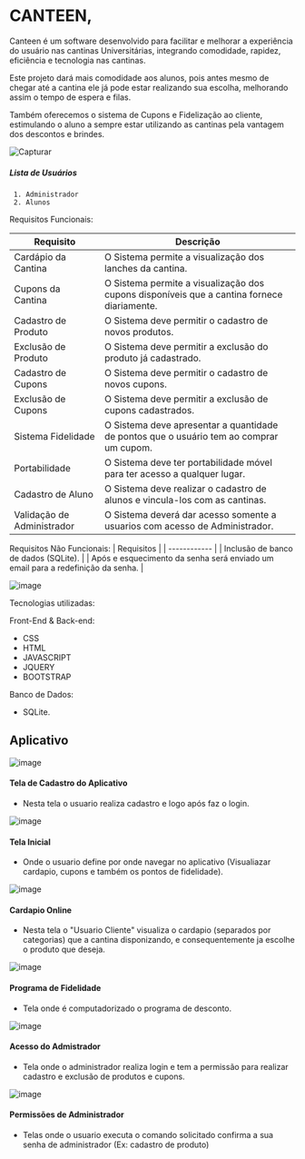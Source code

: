 # CANTEEN,

Canteen é um software desenvolvido para facilitar e melhorar a experiência do usuário nas cantinas Universitárias, integrando comodidade, rapidez, eficiência e tecnologia nas cantinas. 

Este projeto dará mais comodidade aos alunos, pois antes mesmo de chegar até a cantina ele já pode estar realizando sua escolha, melhorando assim o tempo de espera e filas.

Também oferecemos o sistema de Cupons e Fidelização ao cliente, estimulando o aluno a sempre estar utilizando as cantinas pela vantagem dos descontos e brindes. 



![Capturar](https://user-images.githubusercontent.com/73305767/120947565-4d003800-c716-11eb-924e-4903232847ca.PNG)

##### Lista de Usuários

	 1. Administrador
	 2. Alunos


Requisitos Funcionais:

| Requisito | Descrição |
| ------------ | ------------ |
| Cardápio da Cantina | O Sistema permite a visualização dos lanches da cantina. |
| Cupons da Cantina | O Sistema permite a visualização dos cupons disponíveis que a cantina fornece diariamente. |                   
| Cadastro de Produto | O Sistema deve permitir o cadastro de novos produtos. |
| Exclusão de Produto | O Sistema deve permitir a exclusão do produto já cadastrado. |
| Cadastro de Cupons | O Sistema deve permitir o cadastro de novos cupons. |
| Exclusão de Cupons | O Sistema deve permitir a exclusão de cupons cadastrados. |
| Sistema Fidelidade | O Sistema deve apresentar a quantidade de pontos que o usuário tem ao comprar um cupom. |
| Portabilidade | O Sistema deve ter portabilidade móvel para ter acesso a qualquer lugar. |
| Cadastro de Aluno | O Sistema deve realizar o cadastro de alunos e vincula-los com as cantinas. |
| Validação de Administrador | O Sistema deverá dar acesso somente a usuarios com acesso de Administrador. |

Requisitos Não Funcionais:
| Requisitos |
| ------------ |
| Inclusão de banco de dados (SQLite). |
| Após e esquecimento da senha será enviado um email para a redefinição da senha. |


![image](https://user-images.githubusercontent.com/73305767/121069652-1b35b280-c7a4-11eb-9422-b5216edc10ac.png)


Tecnologias utilizadas:

Front-End & Back-end:
- CSS
- HTML
- JAVASCRIPT
- JQUERY
- BOOTSTRAP

Banco de Dados:
- SQLite.

## Aplicativo


![image](https://user-images.githubusercontent.com/49460098/122841033-ae590700-d2d1-11eb-83a0-b43bfe3036bc.png)

#### Tela de Cadastro do Aplicativo
- Nesta tela o usuario realiza cadastro e logo após faz o login.



![image](https://user-images.githubusercontent.com/49460098/122841913-b06f9580-d2d2-11eb-94d7-cb6a67c7ed76.png)

#### Tela Inicial
- Onde o usuario define por onde navegar no aplicativo (Visualiazar cardapio, cupons e também os pontos de fidelidade).



![image](https://user-images.githubusercontent.com/49460098/122842484-de090e80-d2d3-11eb-8694-dd072b837f9e.png)

#### Cardapio Online
- Nesta tela o "Usuario Cliente" visualiza o cardapio (separados por categorias) que a cantina disponizando, e consequentemente ja escolhe o produto que deseja.


![image](https://user-images.githubusercontent.com/49460098/122843130-1bba6700-d2d5-11eb-8500-15f681a77196.png)

#### Programa de Fidelidade
- Tela onde é computadorizado o programa de desconto.

![image](https://user-images.githubusercontent.com/49460098/122843483-ee21ed80-d2d5-11eb-9157-c66886dd0270.png)

#### Acesso do Admistrador
- Tela onde o administrador realiza login e tem a permissão para realizar cadastro e exclusão de produtos e cupons.

![image](https://user-images.githubusercontent.com/49460098/122844512-33471f00-d2d8-11eb-9608-c8b214ff7e18.png)

#### Permissões de Administrador
- Telas onde o usuario executa o comando solicitado confirma a sua senha de administrador (Ex: cadastro de produto)

